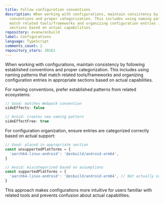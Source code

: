 ```yaml
---
title: Follow configuration conventions
description: When working with configurations, maintain consistency by following established
  conventions and proper categorization. This includes using naming patterns that
  match related tools/frameworks and organizing configuration entries in appropriate
  sections based on actual capabilities.
repository: evanw/esbuild
label: Configurations
language: TypeScript
comments_count: 2
repository_stars: 39161
---
```


When working with configurations, maintain consistency by following established conventions and proper categorization. This includes using naming patterns that match related tools/frameworks and organizing configuration entries in appropriate sections based on actual capabilities.

For naming conventions, prefer established patterns from related ecosystems:
```typescript
// Good: matches Webpack convention
sideEffects: false

// Avoid: creates new naming pattern
sideEffectFree: true
```

For configuration organization, ensure entries are categorized correctly based on actual support:
```typescript
// Good: placed in appropriate section
const unsupportedPlatforms = {
  'aarch64-linux-android': '@esbuild/android-arm64',
}

// Avoid: miscategorized based on assumptions
const supportedPlatforms = {
  'aarch64-linux-android': '@esbuild/android-arm64', // Not actually supported
}
```

This approach makes configurations more intuitive for users familiar with related tools and prevents confusion about actual capabilities.